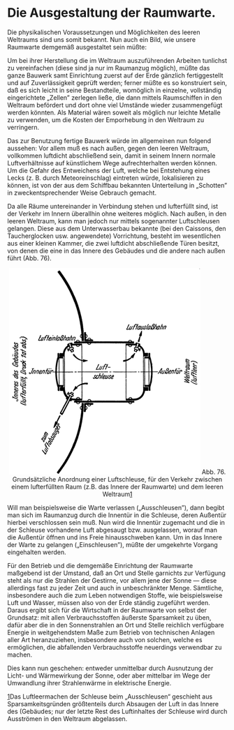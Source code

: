 Die Ausgestaltung der Raumwarte.
================================

Die physikalischen Voraussetzungen und Möglichkeiten des
leeren Weltraums sind uns somit bekannt. Nun auch ein Bild,
wie unsere Raumwarte demgemäß ausgestaltet sein müßte:

Um bei ihrer Herstellung die im Weltraum auszuführenden
Arbeiten tunlichst zu vereinfachen (diese sind ja nur im Raumanzug
möglich), müßte das ganze Bauwerk samt Einrichtung zuerst
auf der Erde gänzlich fertiggestellt und auf Zuverlässigkeit
geprüft werden; ferner müßte es so konstruiert sein, daß es
sich leicht in seine Bestandteile, womöglich in einzelne, vollständig
eingerichtete „Zellen” zerlegen ließe, die dann mittels Raumschiffen
in den Weltraum befördert und dort ohne viel Umstände
wieder zusammengefügt werden könnten. Als Material
wären soweit als möglich nur leichte Metalle zu verwenden,
um die Kosten der Emporhebung in den Weltraum zu verringern.

Das zur Benutzung fertige Bauwerk würde im allgemeinen
nun folgend aussehen: Vor allem muß es nach außen, gegen den
leeren Weltraum, vollkommen luftdicht abschließend sein,
damit in seinem Innern normale Luftverhältnisse auf künstlichem
Wege aufrechterhalten werden können. Um die Gefahr des Entweichens
der Luft, welche bei Entstehung eines Lecks (z. B.
durch Meteoreinschlag) eintreten würde, lokalisieren zu können,
ist von der aus dem Schiffbau bekannten Unterteilung in
„Schotten” in zweckentsprechender Weise Gebrauch gemacht.

Da alle Räume untereinander in Verbindung stehen und lufterfüllt
sind, ist der Verkehr im Innern überallhin ohne weiteres
möglich. Nach außen, in den leeren Weltraum, kann man
jedoch nur mittels sogenannter Luftschleusen gelangen. Diese
aus dem Unterwasserbau bekannte (bei den Caissons, den Taucherglocken
usw. angewendete) Vorrichtung, besteht im wesentlichen
aus einer kleinen Kammer, die zwei luftdicht abschließende
Türen besitzt, von denen die eine in das Innere des Gebäudes
und die andere nach außen führt (Abb. 76).

<div align="center" float="left"><img alt="Grundsätzliche Anordnung einer Luftschleuse" src="abb76.png"/>
Abb. 76. Grundsätzliche Anordnung einer Luftschleuse,
für den Verkehr zwischen einem lufterfüllten Raum (z.B.
das Innere der Raumwarte) und dem leeren Weltraum<a class="refnote" id="rn1" href="#fn1">1</a></div>

Will man beispielsweise die Warte verlassen („Ausschleusen”),
dann begibt man sich im Raumanzug durch die Innentür in die Schleuse,
deren Außentür hierbei verschlossen sein muß. Nun wird die
Innentür zugemacht und die in der Schleuse vorhandene Luft abgesaugt
bzw. ausgelassen, worauf man die Außentür öffnen und ins Freie hinausschweben kann.
Um in das Innere der Warte zu gelangen („Einschleusen”), müßte der
umgekehrte Vorgang eingehalten werden.

Für den Betrieb und die demgemäße Einrichtung der
Raumwarte maßgebend ist der Umstand, daß an Ort und Stelle
garnichts zur Verfügung steht als nur die Strahlen der Gestirne,
vor allem jene der Sonne — diese allerdings fast zu jeder
Zeit und auch in unbeschränkter Menge. Sämtliche, insbesondere
auch die zum Leben notwendigen Stoffe, wie beispielsweise Luft
und Wasser, müssen also von der Erde ständig zugeführt werden.
Daraus ergibt sich für die Wirtschaft in der Raumwarte
von selbst der Grundsatz: mit allen Verbrauchsstoffen
äußerste Sparsamkeit zu üben, dafür aber die in den Sonnenstrahlen
an Ort und Stelle reichlich verfügbare Energie in
weitgehendstem Maße zum Betrieb von technischen Anlagen
aller Art heranzuziehen, insbesondere auch von solchen, welche
es ermöglichen, die abfallenden Verbrauchsstoffe neuerdings verwendbar zu machen.

Dies kann nun geschehen: entweder unmittelbar durch Ausnutzung
der Licht- und Wärmewirkung der Sonne, oder aber
mittelbar im Wege der Umwandlung ihrer Strahlenwärme in
elektrische Energie.

<div class="footnote" id="fn1"><a href="#rn1">1</a>Das Luftleermachen der Schleuse beim
„Ausschleusen“ geschieht aus Sparsamkeitsgründen größtenteils durch Absaugen der
Luft in das Innere des (Gebäudes; nur der letzte Rest des Luftinhaltes der Schleuse
wird durch Ausströmen in den Weltraum abgelassen.</div>

